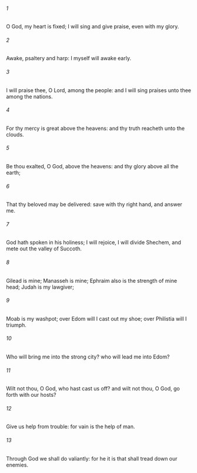 ###### 1
O God, my heart is fixed; I will sing and give praise, even with my glory.

###### 2
Awake, psaltery and harp: I myself will awake early.

###### 3
I will praise thee, O Lord, among the people: and I will sing praises unto thee among the nations.

###### 4
For thy mercy is great above the heavens: and thy truth reacheth unto the clouds.

###### 5
Be thou exalted, O God, above the heavens: and thy glory above all the earth;

###### 6
That thy beloved may be delivered: save with thy right hand, and answer me.

###### 7
God hath spoken in his holiness; I will rejoice, I will divide Shechem, and mete out the valley of Succoth.

###### 8
Gilead is mine; Manasseh is mine; Ephraim also is the strength of mine head; Judah is my lawgiver;

###### 9
Moab is my washpot; over Edom will I cast out my shoe; over Philistia will I triumph.

###### 10
Who will bring me into the strong city? who will lead me into Edom?

###### 11
Wilt not thou, O God, who hast cast us off? and wilt not thou, O God, go forth with our hosts?

###### 12
Give us help from trouble: for vain is the help of man.

###### 13
Through God we shall do valiantly: for he it is that shall tread down our enemies.

